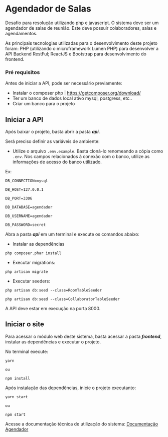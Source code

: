 # Agendador de Salas 

Desafio para resolução utilizando php e javascript. O sistema deve ser um agendador de salas de reunião. Este deve possuir colaboradores, salas e agendamentos.

As principais tecnologias utilizadas para o desenvolvimento deste projeto foram: PHP (utilizando o microframework Lumen PHP) para desenvolver a API Backend RestFul; ReactJS e Bootstrap para desenvolvimento do frontend.



### Pré requisitos

Antes de iniciar a API, pode ser necessário previamente:

* Instalar o composer php | https://getcomposer.org/download/
* Ter um banco de dados local ativo mysql, postgress, etc..
* Criar um banco para o projeto

## Iniciar a API

Após baixar o projeto, basta abrir a pasta ***api***.

Será preciso definir as variáveis de ambiente: 

* Utilize o arquivo `.env.example`. Basta cloná-lo renomeando a cópia como `.env`. Nos campos relacionados à conexão com o banco, utilize as informações de acesso do banco utilizado.

Ex:

```
DB_CONNECTION=mysql

DB_HOST=127.0.0.1

DB_PORT=3306

DB_DATABASE=agendador

DB_USERNAME=agendador

DB_PASSWORD=secret
```

Abra a pasta ***api*** em um terminal e execute os comandos abaixo:

* Instalar as dependências 

`php composer.phar install`

* Executar migrations:

`php artisan migrate`

* Executar seeders:

`php artisan db:seed --class=RoomTableSeeder`

`php artisan db:seed --class=CollaboratorTableSeeder`

A API deve estar em execução na porta 8000. 




## Iniciar o site

Para acessar o módulo web deste sistema, basta acessar a pasta ***frontend***, instalar as dependências e executar o projeto.

No terminal execute:

```
yarn

ou

npm install 
```

Após instalação das dependências, inicie o projeto executanto:

```
yarn start

ou

npm start
```


Acesse a documentação técnica de utilização do sistema:
[Documentação Agendador](https://github.com/GabrielFraga/agendador-de-salas/wiki)







